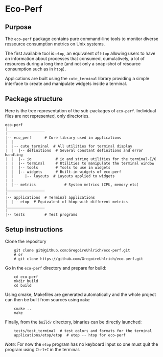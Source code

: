# Eco-Perf

## Purpose

The `eco-perf` package contains pure command-line tools to monitor
diverse ressource consumption metrics on Unix systems.

The first available tool is `etop`, an equivalent of `htop` allowing
users to have an information about processes that consumed,
cumulatively, a lot of resources during a long time (and not only a
snap-shot of resource consumption such as in `htop`).

Applications are built using the `cute_terminal` library providing a
simple interface to create and manipulate widgets inside a terminal.

## Package structure

Here is the tree representation of the sub-packages of `eco-perf`.
Individual files are not represented, only directories.
```
eco-perf
|_________________
|
|-- eco_perf      # Core library used in applications
|  |
|  |-- cute_terminal  # All utilities for terminal display
|  |  |-- definitions  # Several constant definitions and error handling
|  |  |-- io           # io and string utilities for the terminal-I/O
|  |  |-- terminal     # Utilities to manipulate the terminal window
|  |  |-- tools        # Tools to use in widgets
|  |  |-- widgets      # Built-in widgets of eco-perf
|  |     |-- layouts  # Layouts applied to widgets
|  |
|  |-- metrics             # System metrics (CPU, memory etc)
|_________________
|
|-- applications  # Terminal applications
|  |-- etop  # Equivalent of htop with different metrics
|_________________
|
|-- tests         # Test programs
```

## Setup instructions

Clone the repository
``` console
    git clone git@github.com:GregoireUhlrich/eco-perf.git
    # or
    # git clone https://github.com/GregoireUhlrich/eco-perf.git
```

Go in the `eco-perf` directory and prepare for build:
``` console
    cd eco-perf
    mkdir build
    cd build
```
Using cmake, Makefiles are generated automatically and the whole project
can then be built from sources using `make`:
``` console
    cmake ..
    make
```

Finally, from the `build/` directory, binaries can be directly launched:
``` console
    tests/test_terminal  # test colors and formats for the terminal
    applications/etop/etop  # etop -- htop for eco-perf
```

*Note:*
For now the `etop` program has no keyboard input so one must quit the
program using `Ctrl+C` in the terminal.
